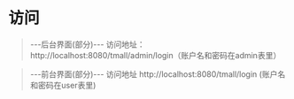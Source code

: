 # 访问

> ---后台界面(部分)--- 访问地址：http://localhost:8080/tmall/admin/login（账户名和密码在admin表里）

> ---前台界面(部分)--- 访问地址 http://localhost:8080/tmall/login (账户名和密码在user表里)